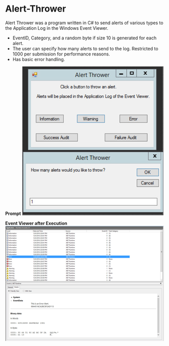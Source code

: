 # Alert-Thrower
Alert Thrower was a program written in C# to send alerts of various types to the Application Log in the Windows Event Viewer.

- EventID, Category, and a random byte if size 10 is generated for each alert. 
- The user can specify how many alerts to send to the log. Restricted to 1000 per submission for performance reasons. 
- Has basic error handling.

**Prompt**
![Alt text](https://raw.githubusercontent.com/zimmertr/Alert-Thrower/master/program.png "Program with Alert Box")

**Event Viewer after Execution**
![Alt text](https://raw.githubusercontent.com/zimmertr/Alert-Thrower/master/event_viewer.png "Event Viewer after using program")

